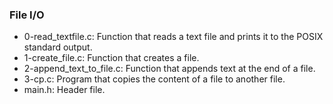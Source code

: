 ### File I/O
* 0-read_textfile.c: Function that reads a text file and prints it to the POSIX standard output.
* 1-create_file.c: Function that creates a file.
* 2-append_text_to_file.c: Function that appends text at the end of a file.
* 3-cp.c: Program that copies the content of a file to another file.
* main.h: Header file.
